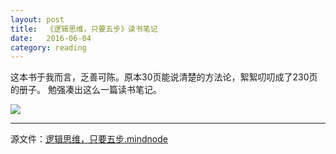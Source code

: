 ```yaml
---
layout: post
title:  《逻辑思维，只要五步》读书笔记
date:   2016-06-04
category: reading
---
```


这本书于我而言，乏善可陈。原本30页能说清楚的方法论，絮絮叨叨成了230页的册子。
勉强凑出这么一篇读书笔记。

<img src="/images/2016-06-04/逻辑思维，只要五步.png"/>

---
源文件：[逻辑思维，只要五步.mindnode](https://github.com/boxcounter/boxcounter.github.io/raw/master/attachments/2016-06-04/%e9%80%bb%e8%be%91%e6%80%9d%e7%bb%b4%ef%bc%8c%e5%8f%aa%e8%a6%81%e4%ba%94%e6%ad%a5.mindnode.zip)
